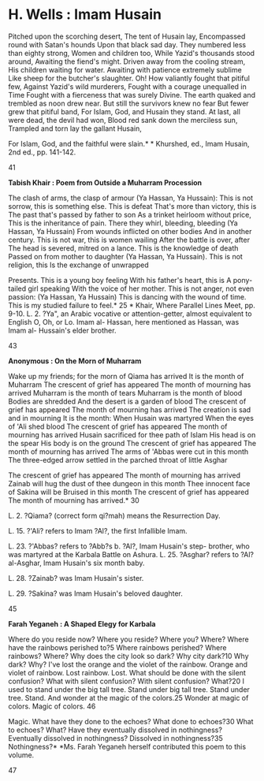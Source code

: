 H. Wells : Imam Husain
======================

Pitched upon the scorching desert,
The tent of Husain lay,
Encompassed round with Satan's hounds
Upon that black sad day.
They numbered less than eighty strong,
Women and children too,
While Yazid's thousands stood around,
Awaiting the fiend's might.
Driven away from the cooling stream,
His children waiting for water.
Awaiting with patience extremely sublime
Like sheep for the butcher's slaughter.
Oh! How valiantly fought that pitiful few,
Against Yazid's wild murderers,
Fought with a courage unequalled in Time
Fought with a fierceness that was surely Divine.
The earth quaked and trembled as noon drew near.
But still the survivors knew no fear
But fewer grew that pitiful band,
For Islam, God, and Husain they stand.
At last, all were dead, the devil had won,
Blood red sank down the merciless sun,
Trampled and torn lay the gallant Husain,


For Islam, God, and the faithful were slain.\*
\* Khurshed, ed., Imam Husain, 2nd ed., pp. 141-142.

41


**Tabish Khair : Poem from Outside a Muharram Procession**


The clash of arms, the clasp of armour
(Ya Hassan, Ya Hussain):
This is not sorrow, this is something else.
This is defeat
That's more than victory, this is
The past that's passed by father to son
As a trinket heirloom without price,
This is the inheritance of pain.
There they whirl, bleeding, bleeding
(Ya Hassan, Ya Hussain)
From wounds inflicted on other bodies
And in another century.
This is not war, this is women wailing
After the battle is over, after
The head is severed, mitred on a lance.
This is the knowledge of death
Passed on from mother to daughter
(Ya Hassan, Ya Hussain).
This is not religion, this
Is the exchange of unwrapped


Presents. This is a young boy feeling
With his father's heart, this is
A pony-tailed girl speaking
With the voice of her mother.
This is not anger, not even passion:
(Ya Hassan, Ya Hussain)
This is dancing with the wound of time.
This is my studied failure to feel.\*
25
\* Khair, Where Parallel Lines Meet, pp. 9-10.
L. 2. ?Ya", an Arabic vocative or attention-getter, almost
equivalent to English O, Oh, or Lo. Imam al- Hassan, here
mentioned as Hassan, was Imam al- Hussain's elder brother.


43


**Anonymous : On the Morn of Muharram**


Wake up my friends; for the morn of
Qiama has arrived
It is the month of Muharram
The crescent of grief has appeared
The month of mourning has arrived
Muharram is the month of tears
Muharram is the month of blood
Bodies are shredded
And the desert is a garden of blood
The crescent of grief has appeared
The month of mourning has arrived
The creation is sad and in mourning
It is the month:
When Husain was martyred
When the eyes of 'Ali shed blood
The crescent of grief has appeared
The month of mourning has arrived
Husain sacrificed for thee path of Islam
His head is on the spear
His body is on the ground
The crescent of grief has appeared
The month of mourning has arrived
The arms of 'Abbas were cut in this month
The three-edged arrow settled in the
parched throat of little Asghar


The crescent of grief has appeared
The month of mourning has arrived
Zainab will hug the dust of thee dungeon
in this month
Thee innocent face of Sakina will be
Bruised in this month
The crescent of grief has appeared
The month of mourning has arrived.\*
30


L. 2. ?Qiama? (correct form qi?mah) means the Resurrection Day.

L. 15. ?'Ali? refers to Imam ?Al?, the first Infallible Imam.

L. 23. ?'Abbas? refers to ?Abb?s b. ?Al?, Imam Husain's step- brother,
who was martyred at the Karbala Battle on Ashura. L. 25. ?Asghar? refers
to ?Al? al-Asghar, Imam Husain's six month baby.

L. 28. ?Zainab? was Imam Husain's sister.

L. 29. ?Sakina? was Imam Husain's beloved daughter.

45


**Farah Yeganeh : A Shaped Elegy for Karbala**


Where do you reside now?
Where you reside?
Where you?
Where?
Where have the rainbows perished to?5
Where rainbows perished?
Where rainbows?
Where?
Why does the city look so dark?
Why city dark?10
Why dark?
Why?
I've lost the orange and the violet of the rainbow.
Orange and violet of rainbow.
Lost rainbow.
Lost. What should be done with the silent confusion?
What with silent confusion?
With silent confusion?
What?20
I used to stand under the big tall tree.
Stand under big tall tree.
Stand under tree.
Stand.
And wonder at the magic of the colors.25
Wonder at magic of colors.
Magic of colors.
46

Magic.
What have they done to the echoes?
What done to echoes?30
What to echoes?
What?
Have they eventually dissolved in nothingness? Eventually
dissolved in nothingness?
Dissolved in nothingness?35
Nothingness?\*
\*Ms. Farah Yeganeh herself contributed this poem to this
volume.

47


